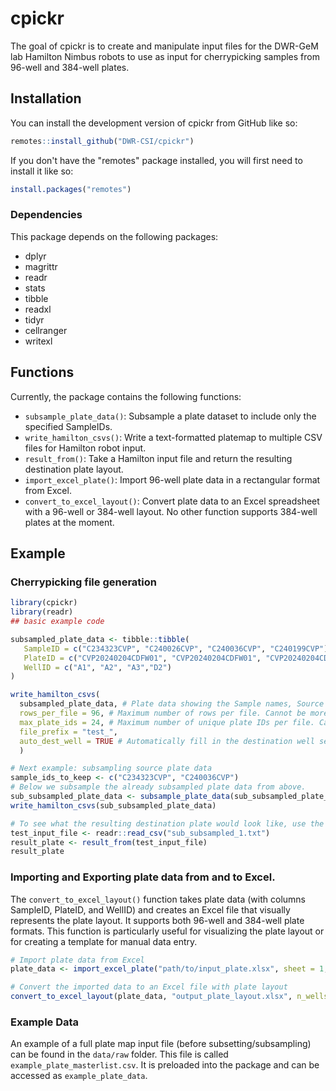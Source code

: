 
<!-- README.md is generated from README.Rmd. Please edit that file -->

# cpickr

<!-- badges: start -->
<!-- badges: end -->

The goal of cpickr is to create and manipulate input files for the
DWR-GeM lab Hamilton Nimbus robots to use as input for cherrypicking
samples from 96-well and 384-well plates.

## Installation

You can install the development version of cpickr from GitHub like so:

``` r
remotes::install_github("DWR-CSI/cpickr")
```

If you don't have the "remotes" package installed, you will first need to install it like so:

```r
install.packages("remotes")
```

### Dependencies

This package depends on the following packages:

- dplyr
- magrittr
- readr
- stats
- tibble
- readxl
- tidyr
- cellranger
- writexl

## Functions

Currently, the package contains the following functions:

- `subsample_plate_data()`: Subsample a plate dataset to include only
  the specified SampleIDs.
- `write_hamilton_csvs()`: Write a text-formatted platemap to multiple
  CSV files for Hamilton robot input.
- `result_from()`: Take a Hamilton input file and return the resulting
  destination plate layout.
- `import_excel_plate()`: Import 96-well plate data in a rectangular
  format from Excel.
- `convert_to_excel_layout()`: Convert plate data to an Excel
  spreadsheet with a 96-well or 384-well layout. No other function
  supports 384-well plates at the moment.

## Example

### Cherrypicking file generation

``` r
library(cpickr)
library(readr)
## basic example code

subsampled_plate_data <- tibble::tibble(
   SampleID = c("C234323CVP", "C240026CVP", "C240036CVP", "C240199CVP"),
   PlateID = c("CVP20240204CDFW01", "CVP20240204CDFW01", "CVP20240204CDFW01", "CVP20240218CDFW02"),
   WellID = c("A1", "A2", "A3","D2")
)

write_hamilton_csvs(
  subsampled_plate_data, # Plate data showing the Sample names, Source plates, and Source wells
  rows_per_file = 96, # Maximum number of rows per file. Cannot be more than 96.
  max_plate_ids = 24, # Maximum number of unique plate IDs per file. Cannot be more than 24.
  file_prefix = "test_", 
  auto_dest_well = TRUE # Automatically fill in the destination well sequentially by column, A1, B1, C1..A2, B2, C2... etc. Leave blank to fill in manually afterwards.
  )

# Next example: subsampling source plate data
sample_ids_to_keep <- c("C234323CVP", "C240036CVP")
# Below we subsample the already subsampled plate data from above.
sub_subsampled_plate_data <- subsample_plate_data(sub_subsampled_plate_data, sample_ids_to_keep, file_prefix = "sub_subsampled_")
write_hamilton_csvs(sub_subsampled_plate_data)

# To see what the resulting destination plate would look like, use the result_from function on a Hamilton input .txt file.
test_input_file <- readr::read_csv("sub_subsampled_1.txt")
result_plate <- result_from(test_input_file)
result_plate
```

### Importing and Exporting plate data from and to Excel.

The `convert_to_excel_layout()` function takes plate data (with columns
SampleID, PlateID, and WellID) and creates an Excel file that visually
represents the plate layout. It supports both 96-well and 384-well plate
formats. This function is particularly useful for visualizing the plate
layout or for creating a template for manual data entry.

``` r
# Import plate data from Excel
plate_data <- import_excel_plate("path/to/input_plate.xlsx", sheet = 1, start_cell = "A1")

# Convert the imported data to an Excel file with plate layout
convert_to_excel_layout(plate_data, "output_plate_layout.xlsx", n_wells = 96)
```

### Example Data

An example of a full plate map input file (before
subsetting/subsampling) can be found in the `data/raw` folder. This file
is called `example_plate_masterlist.csv`. It is preloaded into the
package and can be accessed as `example_plate_data`.
